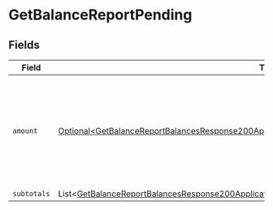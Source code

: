 # GetBalanceReportPending


## Fields

| Field                                                                                                                                                                                                                  | Type                                                                                                                                                                                                                   | Required                                                                                                                                                                                                               | Description                                                                                                                                                                                                            |
| ---------------------------------------------------------------------------------------------------------------------------------------------------------------------------------------------------------------------- | ---------------------------------------------------------------------------------------------------------------------------------------------------------------------------------------------------------------------- | ---------------------------------------------------------------------------------------------------------------------------------------------------------------------------------------------------------------------- | ---------------------------------------------------------------------------------------------------------------------------------------------------------------------------------------------------------------------- |
| `amount`                                                                                                                                                                                                               | [Optional\<GetBalanceReportBalancesResponse200ApplicationHalPlusJsonResponseBodyTotalsOpenAmount>](../../models/operations/GetBalanceReportBalancesResponse200ApplicationHalPlusJsonResponseBodyTotalsOpenAmount.md)   | :heavy_minus_sign:                                                                                                                                                                                                     | In v2 endpoints, monetary amounts are represented as objects with a `currency` and `value` field.                                                                                                                      |
| `subtotals`                                                                                                                                                                                                            | List\<[GetBalanceReportBalancesResponse200ApplicationHalPlusJsonResponseBodyTotalsOpenSubtotals](../../models/operations/GetBalanceReportBalancesResponse200ApplicationHalPlusJsonResponseBodyTotalsOpenSubtotals.md)> | :heavy_minus_sign:                                                                                                                                                                                                     | N/A                                                                                                                                                                                                                    |